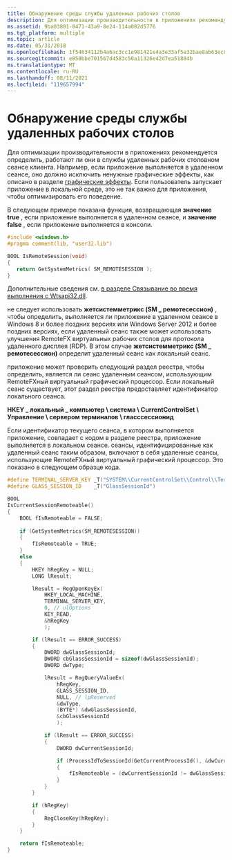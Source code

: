 ```yaml
---
title: Обнаружение среды службы удаленных рабочих столов
description: Для оптимизации производительности в приложениях рекомендуется определить, работают ли они в службы удаленных рабочих столовном сеансе клиента.
ms.assetid: 9ba03801-8471-43a9-8e24-114a082d5776
ms.tgt_platform: multiple
ms.topic: article
ms.date: 05/31/2018
ms.openlocfilehash: 1f54634112b4a6ac3cc1e981421e4a3e33af5e32bae8ab63ec8690f2df12c7a8
ms.sourcegitcommit: e858bbe701567d4583c50a11326e42d7ea51804b
ms.translationtype: MT
ms.contentlocale: ru-RU
ms.lasthandoff: 08/11/2021
ms.locfileid: "119657994"
---
```

# <a name="detecting-the-remote-desktop-services-environment"></a>Обнаружение среды службы удаленных рабочих столов

Для оптимизации производительности в приложениях рекомендуется определить, работают ли они в службы удаленных рабочих столовном сеансе клиента. Например, если приложение выполняется в удаленном сеансе, оно должно исключить ненужные графические эффекты, как описано в разделе [графические эффекты](graphic-effects.md). Если пользователь запускает приложение в локальной среде, это не так важно для приложения, чтобы оптимизировать его поведение.

В следующем примере показана функция, возвращающая **значение true** , если приложение выполняется в удаленном сеансе, и **значение false** , если приложение выполняется в консоли.


```C++
#include <windows.h>
#pragma comment(lib, "user32.lib")

BOOL IsRemoteSession(void)
{
   return GetSystemMetrics( SM_REMOTESESSION );
}
```



Дополнительные сведения см. [в разделе Связывание во время выполнения с Wtsapi32.dll](run-time-linking-to-wtsapi32-dll.md).

не следует использовать **жетсистемметрикс (SM \_ ремотесессион)** , чтобы определить, выполняется ли приложение в удаленном сеансе в Windows 8 и более поздних версиях или Windows Server 2012 и более поздних версиях, если удаленный сеанс также может использовать улучшения RemoteFX виртуальных рабочих столов для протокола удаленного дисплея (RDP). В этом случае **жетсистемметрикс (SM \_ ремотесессион)** определит удаленный сеанс как локальный сеанс.

приложение может проверить следующий раздел реестра, чтобы определить, является ли сеанс удаленным сеансом, использующим RemoteFXный виртуальный графический процессор. Если локальный сеанс существует, этот раздел реестра предоставляет идентификатор локального сеанса.

**HKEY \_ локальный \_ компьютер \\ система \\ CurrentControlSet \\ Управление \\ сервером терминалов \\ гласссессионид**

Если идентификатор текущего сеанса, в котором выполняется приложение, совпадает с кодом в разделе реестра, приложение выполняется в локальном сеансе. сеансы, идентифицированные как удаленный сеанс таким образом, включают в себя удаленные сеансы, использующие RemoteFXный виртуальный графический процессор. Это показано в следующем образце кода.


```C++
#define TERMINAL_SERVER_KEY _T("SYSTEM\\CurrentControlSet\\Control\\Terminal Server\\")
#define GLASS_SESSION_ID    _T("GlassSessionId")

BOOL
IsCurrentSessionRemoteable()
{
    BOOL fIsRemoteable = FALSE;
                                       
    if (GetSystemMetrics(SM_REMOTESESSION)) 
    {
        fIsRemoteable = TRUE;
    }
    else
    {
        HKEY hRegKey = NULL;
        LONG lResult;

        lResult = RegOpenKeyEx(
            HKEY_LOCAL_MACHINE,
            TERMINAL_SERVER_KEY,
            0, // ulOptions
            KEY_READ,
            &hRegKey
            );

        if (lResult == ERROR_SUCCESS)
        {
            DWORD dwGlassSessionId;
            DWORD cbGlassSessionId = sizeof(dwGlassSessionId);
            DWORD dwType;

            lResult = RegQueryValueEx(
                hRegKey,
                GLASS_SESSION_ID,
                NULL, // lpReserved
                &dwType,
                (BYTE*) &dwGlassSessionId,
                &cbGlassSessionId
                );

            if (lResult == ERROR_SUCCESS)
            {
                DWORD dwCurrentSessionId;

                if (ProcessIdToSessionId(GetCurrentProcessId(), &dwCurrentSessionId))
                {
                    fIsRemoteable = (dwCurrentSessionId != dwGlassSessionId);
                }
            }
        }

        if (hRegKey)
        {
            RegCloseKey(hRegKey);
        }
    }

    return fIsRemoteable;
}
```



 

 




